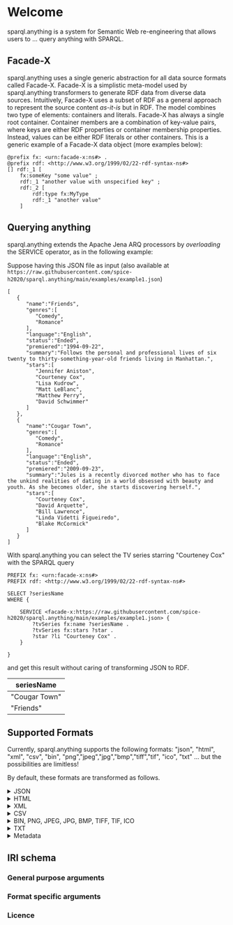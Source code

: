 # Welcome
sparql.anything is a system for Semantic Web re-engineering that allows users to ... query anything with SPARQL.

## Facade-X
sparql.anything uses a single generic abstraction for all data source formats called Facade-X.
Facade-X is a simplistic meta-model used by sparql.anything transformers to generate RDF data from diverse data sources.
Intuitively, Facade-X uses a subset of RDF as a general approach to represent the source content *as-it-is* but in RDF.
The model combines two type of elements: containers and literals.
Facade-X has always a single root container. 
Container members are a combination of key-value pairs, where keys are either RDF properties or container membership properties.
Instead, values can be either RDF literals or other containers.
This is a generic example of a Facade-X data object (more examples below):

```
@prefix fx: <urn:facade-x:ns#> .
@prefix rdf: <http://www.w3.org/1999/02/22-rdf-syntax-ns#> 
[] rdf:_1 [
    fx:someKey "some value" ;
    rdf:_1 "another value with unspecified key" ;
    rdf:_2 [
        rdf:type fx:MyType
        rdf:_1 "another value" 
    ]
```

## Querying anything
sparql.anything extends the Apache Jena ARQ processors by *overloading* the SERVICE operator, as in the following example:

Suppose having this JSON file as input (also available at ``https://raw.githubusercontent.com/spice-h2020/sparql.anything/main/examples/example1.json``)

```
[
   {
      "name":"Friends",
      "genres":[
         "Comedy",
         "Romance"
      ],
      "language":"English",
      "status":"Ended",
      "premiered":"1994-09-22",
      "summary":"Follows the personal and professional lives of six twenty to thirty-something-year-old friends living in Manhattan.",
      "stars":[
         "Jennifer Aniston",
         "Courteney Cox",
         "Lisa Kudrow",
         "Matt LeBlanc",
         "Matthew Perry",
         "David Schwimmer"
      ]
   },
   {
      "name":"Cougar Town",
      "genres":[
         "Comedy",
         "Romance"
      ],
      "language":"English",
      "status":"Ended",
      "premiered":"2009-09-23",
      "summary":"Jules is a recently divorced mother who has to face the unkind realities of dating in a world obsessed with beauty and youth. As she becomes older, she starts discovering herself.",
      "stars":[
         "Courteney Cox",
         "David Arquette",
         "Bill Lawrence",
         "Linda Videtti Figueiredo",
         "Blake McCormick"
      ]
   }
]
```

With sparql.anything you can select the TV series starring "Courteney Cox" with the SPARQL query

```
PREFIX fx: <urn:facade-x:ns#>
PREFIX rdf: <http://www.w3.org/1999/02/22-rdf-syntax-ns#>

SELECT ?seriesName
WHERE {

    SERVICE <facade-x:https://raw.githubusercontent.com/spice-h2020/sparql.anything/main/examples/example1.json> {
        ?tvSeries fx:name ?seriesName .
        ?tvSeries fx:stars ?star .
        ?star ?li "Courteney Cox" .
    }

}
```

and get this result without caring of transforming JSON to RDF. 

| seriesName    |
|---------------|
| "Cougar Town" |
| "Friends"     |



## Supported Formats
Currently, sparql.anything supports the following formats: "json", "html", "xml", "csv", "bin", "png","jpeg","jpg","bmp","tiff","tif", "ico", "txt" ... but the possibilities are limitless!

By default, these formats are transformed as follows.

<details><summary>JSON</summary>
    
    
|Input File|Output|
|---|---|
|<pre>{<br>  "stringArg":"stringValue",<br>  "intArg":1,<br>  "booleanArg":true,<br>  "nullArg": null,<br>  "arr":[0,1]<br>}</pre> | <pre>@prefix fx:    &lt;urn:facade-x:ns#&gt; .<br>@prefix rdf: &lt;http://www.w3.org/1999/02/22-rdf-syntax-ns#&gt; .<br>@prefix xsd: &lt;http://www.w3.org/2001/XMLSchema#&gt; .<br>[  <br>  fx:arr         [  <br>                   rdf:_0  "0"^^xsd:int ;<br>                   rdf:_1  "1"^^xsd:int<br>                 ] ;<br>  fx:booleanArg  true ;<br>  fx:intArg      "1"^^xsd:int ;<br>  fx:stringArg   "stringValue"<br>] .</pre> |


    
</details>


<details><summary>HTML</summary>

|Input File|Output|
|---|---|
|<pre></pre> | <pre></pre> |

</details>

<details><summary>XML</summary>

|Input File|Output|
|---|---|
|<pre></pre> | <pre></pre> |

</details>

<details><summary>CSV</summary>

|Input File|Output|
|---|---|
|<pre></pre> | <pre></pre> |

</details>

<details><summary>BIN, PNG, JPEG, JPG, BMP, TIFF, TIF, ICO </summary>

|Input File|Output|
|---|---|
|<pre></pre> | <pre></pre> |

</details>

<details><summary>TXT</summary>

|Input File|Output|
|---|---|
|<pre>Hello World!</pre> | <pre>[ &lt;ttp://www.w3.org/1999/02/22-rdf-syntax-ns#_1&gt; "Hello World!" ] .</pre> |

</details>

<details><summary>Metadata</summary>

|Input File|Output|
|---|---|
|<pre></pre> | <pre></pre> |

</details>

## IRI schema


### General purpose arguments

### Format specific arguments

### Licence

